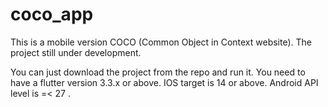 # coco_app

This is a mobile version COCO (Common Object in Context website).
The project still under development.

You can just download the project from the repo and run it.
You need to have a flutter version 3.3.x or above.
IOS target is 14 or above.
Android API level is =< 27 .
